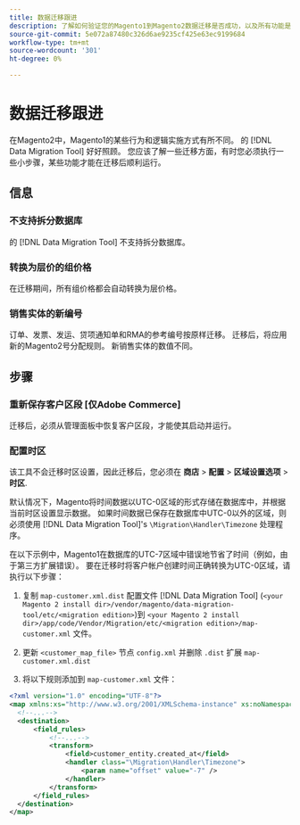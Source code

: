```yaml
---
title: 数据迁移跟进
description: 了解如何验证您的Magento1到Magento2数据迁移是否成功，以及所有功能是否按预期运行。
source-git-commit: 5e072a87480c326d6ae9235cf425e63ec9199684
workflow-type: tm+mt
source-wordcount: '301'
ht-degree: 0%

---
```



# 数据迁移跟进

在Magento2中，Magento1的某些行为和逻辑实施方式有所不同。 的 [!DNL Data Migration Tool] 好好照顾。 您应该了解一些迁移方面，有时您必须执行一些小步骤，某些功能才能在迁移后顺利运行。

## 信息

### 不支持拆分数据库

的 [!DNL Data Migration Tool] 不支持拆分数据库。

### 转换为层价的组价格

在迁移期间，所有组价格都会自动转换为层价格。

### 销售实体的新编号

订单、发票、发运、贷项通知单和RMA的参考编号按原样迁移。 迁移后，将应用新的Magento2号分配规则。 新销售实体的数值不同。

## 步骤

### 重新保存客户区段 [仅Adobe Commerce]

迁移后，必须从管理面板中恢复客户区段，才能使其启动并运行。

### 配置时区

该工具不会迁移时区设置，因此迁移后，您必须在 **商店** > **配置** > **区域设置选项** > **时区**.

默认情况下，Magento将时间数据以UTC-0区域的形式存储在数据库中，并根据当前时区设置显示数据。 如果时间数据已保存在数据库中UTC-0以外的区域，则必须使用 [!DNL Data Migration Tool]&#39;s `\Migration\Handler\Timezone` 处理程序。

在以下示例中，Magento1在数据库的UTC-7区域中错误地节省了时间（例如，由于第三方扩展错误）。 要在迁移时将客户帐户创建时间正确转换为UTC-0区域，请执行以下步骤：

1. 复制 `map-customer.xml.dist` 配置文件 [!DNL Data Migration Tool] (`<your Magento 2 install dir>/vendor/magento/data-migration-tool/etc/<migration edition>`)到 `<your Magento 2 install dir>/app/code/Vendor/Migration/etc/<migration edition>/map-customer.xml` 文件。

1. 更新 `<customer_map_file>` 节点 `config.xml` 并删除 `.dist` 扩展 `map-customer.xml.dist`

1. 将以下规则添加到 `map-customer.xml` 文件：

```xml
<?xml version="1.0" encoding="UTF-8"?>
<map xmlns:xs="http://www.w3.org/2001/XMLSchema-instance" xs:noNamespaceSchemaLocation="../map.xsd">
  <!--...-->
  <destination>
      <field_rules>
          <!--...-->
          <transform>
              <field>customer_entity.created_at</field>
              <handler class="\Migration\Handler\Timezone">
                  <param name="offset" value="-7" />
              </handler>
          </transform>
      </field_rules>
  </destination>
</map>
```
